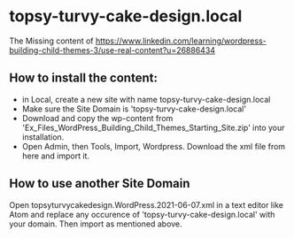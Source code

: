 # topsy-turvy-cake-design.local

The Missing content of https://www.linkedin.com/learning/wordpress-building-child-themes-3/use-real-content?u=26886434

## How to install the content:

 * in Local, create a new site with name topsy-turvy-cake-design.local
 * Make sure the Site Domain is 'topsy-turvy-cake-design.local'
 * Download and copy the wp-content from 'Ex_Files_WordPress_Building_Child_Themes_Starting_Site.zip' into your installation. 
 * Open Admin, then Tools, Import, Wordpress. Download the xml file from here and import it. 

## How to use another Site Domain

Open topsyturvycakedesign.WordPress.2021-06-07.xml in a text editor like Atom and replace any occurence of 'topsy-turvy-cake-design.local' with your domain. Then import as mentioned above. 


